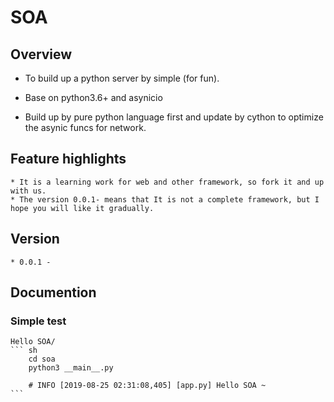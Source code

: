 # SOA

## Overview
 * To build up a python server by simple (for fun).

 * Base on python3.6+ and asynicio

 * Build up by pure python language first and update by cython to
   optimize the asynic funcs for network.

## Feature highlights
	* It is a learning work for web and other framework, so fork it and up with us.
	* The version 0.0.1- means that It is not a complete framework, but I hope you will like it gradually.

## Version
	* 0.0.1 -

## Documention

### Simple test

	Hello SOA/
	``` sh
		cd soa
		python3 __main__.py

		# INFO [2019-08-25 02:31:08,405] [app.py] Hello SOA ~
	```


